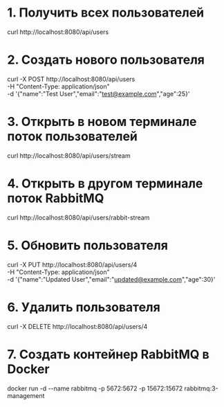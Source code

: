 # 1. Получить всех пользователей
curl http://localhost:8080/api/users

# 2. Создать нового пользователя
curl -X POST http://localhost:8080/api/users \
-H "Content-Type: application/json" \
-d '{"name":"Test User","email":"test@example.com","age":25}'

# 3. Открыть в новом терминале поток пользователей
curl http://localhost:8080/api/users/stream

# 4. Открыть в другом терминале поток RabbitMQ
curl http://localhost:8080/api/users/rabbit-stream

# 5. Обновить пользователя
curl -X PUT http://localhost:8080/api/users/4 \
-H "Content-Type: application/json" \
-d '{"name":"Updated User","email":"updated@example.com","age":30}'

# 6. Удалить пользователя
curl -X DELETE http://localhost:8080/api/users/4

# 7. Создать контейнер RabbitMQ в Docker
docker run -d --name rabbitmq -p 5672:5672 -p 15672:15672 rabbitmq:3-management